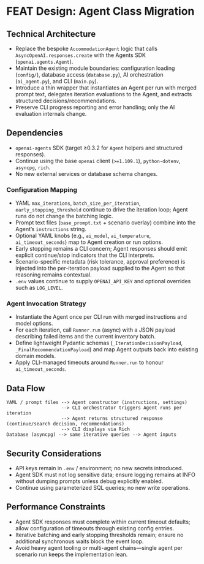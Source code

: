# FEAT Design: Agent Class Migration

## Technical Architecture
- Replace the bespoke `AccommodationAgent` logic that calls `AsyncOpenAI.responses.create` with the Agents SDK (`openai.agents.Agent`).
- Maintain the existing module boundaries: configuration loading (`config/`), database access (`database.py`), AI orchestration (`ai_agent.py`), and CLI (`main.py`).
- Introduce a thin wrapper that instantiates an Agent per run with merged prompt text, delegates iteration evaluations to the Agent, and extracts structured decisions/recommendations.
- Preserve CLI progress reporting and error handling; only the AI evaluation internals change.

## Dependencies
- `openai-agents` SDK (target ≥0.3.2 for `Agent` helpers and structured responses).
- Continue using the base `openai` client (`>=1.109.1`), `python-dotenv`, `asyncpg`, `rich`.
- No new external services or database schema changes.

### Configuration Mapping
- YAML `max_iterations`, `batch_size_per_iteration`, `early_stopping_threshold` continue to drive the iteration loop; Agent runs do not change the batching logic.
- Prompt text files (`base_prompt.txt` + scenario overlay) combine into the Agent’s `instructions` string.
- Optional YAML knobs (e.g., `ai_model`, `ai_temperature`, `ai_timeout_seconds`) map to Agent creation or run options.
- Early stopping remains a CLI concern; Agent responses should emit explicit continue/stop indicators that the CLI interprets.
- Scenario-specific metadata (risk tolerance, approval preference) is injected into the per-iteration payload supplied to the Agent so that reasoning remains contextual.
- `.env` values continue to supply `OPENAI_API_KEY` and optional overrides such as `LOG_LEVEL`.

### Agent Invocation Strategy
- Instantiate the Agent once per CLI run with merged instructions and model options.
- For each iteration, call `Runner.run` (async) with a JSON payload describing failed items and the current inventory batch.
- Define lightweight Pydantic schemas (`_IterationDecisionPayload`, `_FinalRecommendationPayload`) and map Agent outputs back into existing domain models.
- Apply CLI-managed timeouts around `Runner.run` to honour `ai_timeout_seconds`.

## Data Flow
```
YAML / prompt files --> Agent constructor (instructions, settings)
                    --> CLI orchestrator triggers Agent runs per iteration
                    --> Agent returns structured response (continue/search decision, recommendations)
                    --> CLI displays via Rich
Database (asyncpg) --> same iterative queries --> Agent inputs
```

## Security Considerations
- API keys remain in `.env` / environment; no new secrets introduced.
- Agent SDK must not log sensitive data; ensure logging remains at INFO without dumping prompts unless debug explicitly enabled.
- Continue using parameterized SQL queries; no new write operations.

## Performance Constraints
- Agent SDK responses must complete within current timeout defaults; allow configuration of timeouts through existing config entries.
- Iterative batching and early stopping thresholds remain; ensure no additional synchronous waits block the event loop.
- Avoid heavy agent tooling or multi-agent chains—single agent per scenario run keeps the implementation lean.
